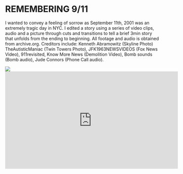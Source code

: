 <html>
    <head>
        <title>Remembering911</title>
        <link href="styles.css" rel="stylesheet" type="text/css"/>
    </head>
    <body>
        <h1>REMEMBERING 9/11</h1>
        <p>I wanted to convey a feeling of sorrow as September 11th, 2001 was an extremely tragic day in NYC. I edited a story using a series of video clips, audio and a picture through cuts and transitions to tell a brief 3min story that unfolds from the ending to beginning. All footage and audio is obtained from archive.org. Creditors include: Kenneth Abramowitz (Skyline Photo) TheAutisticManiac (Twin Towers Photo), JFK1963NEWSVIDEOS (Fox News Video), 911revisited, Know More News (Demolition Video), Bomb sounds (Bomb audio), Jude Connors (Phone Call audio).</p>
        <img src="Images/The_WTC_Twin_Towers_edited.png"
    </body>
        <iframe width="560" height="315" src="https://www.youtube.com/embed/T7FykS7Vw64" frameborder="0" allow="accelerometer; autoplay; encrypted-media; gyroscope; picture-in-picture" allowfullscreen></iframe>
</html>
